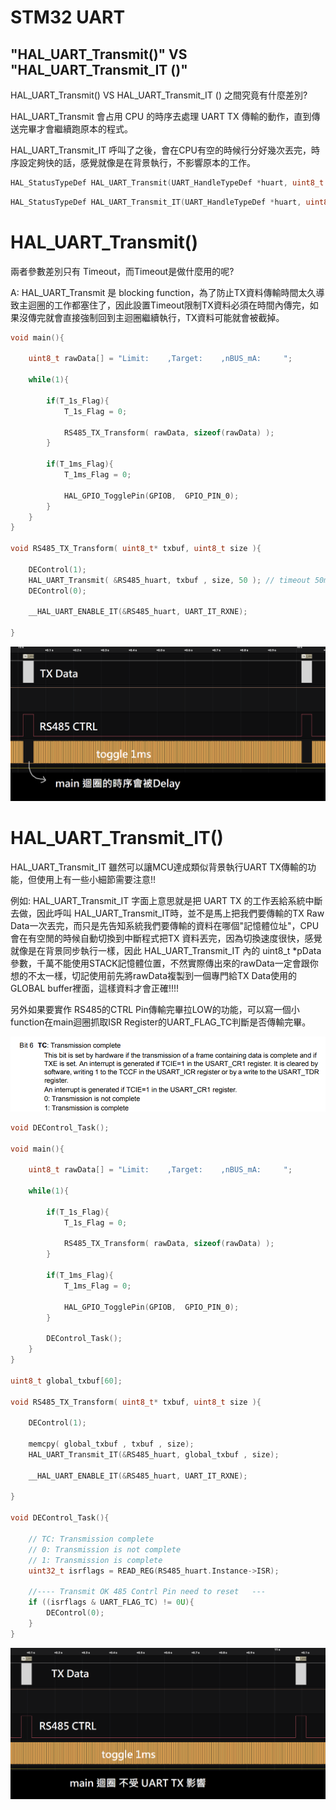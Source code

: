 # STM32 UART  



## "HAL_UART_Transmit()"  VS  "HAL_UART_Transmit_IT ()"

HAL_UART_Transmit()  VS  HAL_UART_Transmit_IT () 之間究竟有什麼差別?

HAL_UART_Transmit  會占用 CPU 的時序去處理 UART TX 傳輸的動作，直到傳送完畢才會繼續跑原本的程式。

HAL_UART_Transmit_IT 呼叫了之後，會在CPU有空的時候行分好幾次丟完，時序設定夠快的話，感覺就像是在背景執行，不影響原本的工作。



```c
HAL_StatusTypeDef HAL_UART_Transmit(UART_HandleTypeDef *huart, uint8_t *pData, uint16_t Size, uint32_t Timeout)
```



```c
HAL_StatusTypeDef HAL_UART_Transmit_IT(UART_HandleTypeDef *huart, uint8_t *pData, uint16_t Size)
```



# HAL_UART_Transmit()

兩者參數差別只有 Timeout，而Timeout是做什麼用的呢?

A:  HAL_UART_Transmit 是 blocking function，為了防止TX資料傳輸時間太久導致主迴圈的工作都塞住了，因此設置Timeout限制TX資料必須在時間內傳完，如果沒傳完就會直接強制回到主迴圈繼續執行，TX資料可能就會被截掉。



```c
void main(){
    
    uint8_t rawData[] = "Limit:    ,Target:    ,nBUS_mA:     ";
    
    while(1){
        
    	if(T_1s_Flag){
     	    T_1s_Flag = 0;
            
            RS485_TX_Transform( rawData, sizeof(rawData) );
    	}
        
        if(T_1ms_Flag){      
            T_1ms_Flag = 0; 
            
            HAL_GPIO_TogglePin(GPIOB,  GPIO_PIN_0);
        }
    }
}

void RS485_TX_Transform( uint8_t* txbuf, uint8_t size ){
    
    DEControl(1);    
    HAL_UART_Transmit( &RS485_huart, txbuf , size, 50 ); // timeout 50ms
    DEControl(0);
    
    __HAL_UART_ENABLE_IT(&RS485_huart, UART_IT_RXNE);  
   
}
```



<img src="/1.png" alt="1"  />





# HAL_UART_Transmit_IT()



HAL_UART_Transmit_IT 雖然可以讓MCU達成類似背景執行UART TX傳輸的功能，但使用上有一些小細節需要注意!!

例如:  HAL_UART_Transmit_IT 字面上意思就是把 UART TX 的工作丟給系統中斷去做，因此呼叫 HAL_UART_Transmit_IT時，並不是馬上把我們要傳輸的TX Raw Data一次丟完，而只是先告知系統我們要傳輸的資料在哪個"記憶體位址"，CPU會在有空閒的時候自動切換到中斷程式把TX 資料丟完，因為切換速度很快，感覺就像是在背景同步執行一樣，因此 HAL_UART_Transmit_IT 內的 uint8_t *pData參數，千萬不能使用STACK記憶體位置，不然實際傳出來的rawData一定會跟你想的不太一樣，切記使用前先將rawData複製到一個專門給TX Data使用的 GLOBAL buffer裡面，這樣資料才會正確!!!!



另外如果要實作 RS485的CTRL Pin傳輸完畢拉LOW的功能，可以寫一個小function在main迴圈抓取ISR Register的UART_FLAG_TC判斷是否傳輸完畢。

<img src="/3.png" alt="3"  />



```c
void DEControl_Task();

void main(){   
    
    uint8_t rawData[] = "Limit:    ,Target:    ,nBUS_mA:     ";
    
    while(1){
        
    	if(T_1s_Flag){
     	    T_1s_Flag = 0;
            
            RS485_TX_Transform( rawData, sizeof(rawData) );
    	}
        
        if(T_1ms_Flag){      
            T_1ms_Flag = 0; 
            
            HAL_GPIO_TogglePin(GPIOB,  GPIO_PIN_0);
        }
        
        DEControl_Task();
    }
}

uint8_t global_txbuf[60];

void RS485_TX_Transform( uint8_t* txbuf, uint8_t size ){
    
    DEControl(1);    
    
    memcpy( global_txbuf , txbuf , size);
    HAL_UART_Transmit_IT(&RS485_huart, global_txbuf , size);
    
    __HAL_UART_ENABLE_IT(&RS485_huart, UART_IT_RXNE);  
   
}

void DEControl_Task(){
  
    // TC: Transmission complete
    // 0: Transmission is not complete
    // 1: Transmission is complete  
    uint32_t isrflags = READ_REG(RS485_huart.Instance->ISR);
  
    //---- Transmit OK 485 Contrl Pin need to reset   ---
    if ((isrflags & UART_FLAG_TC) != 0U){
        DEControl(0);
    }
}
```

<img src="/2.png" alt="2"  />
